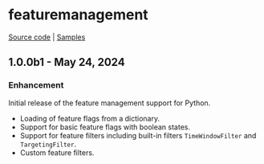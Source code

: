 # featuremanagement

[Source code][source_code] | [Samples][samples]

## 1.0.0b1 - May 24, 2024

### Enhancement

Initial release of the feature management support for Python.

* Loading of feature flags from a dictionary.
* Support for basic feature flags with boolean states.
* Support for feature filters including built-in filters `TimeWindowFilter` and `TargetingFilter`.
* Custom feature filters.

[samples]: https://github.com/microsoft/FeatureManagement-Python/tree/main/samples
[source_code]: https://github.com/microsoft/FeatureManagement-Python
[feature management schema]:https://github.com/Azure/AppConfiguration/blob/main/docs/FeatureManagement/FeatureManagement.v2.0.0.schema.json